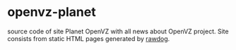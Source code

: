# openvz-planet

source code of site Planet OpenVZ with all news about OpenVZ project.
Site consists from static HTML pages generated by
[rawdog](http://offog.org/code/rawdog/).

